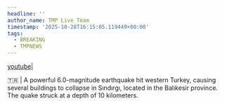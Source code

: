 ```yaml
---
headline: ''
author_name: TMP Live Team
timestamp: '2025-10-28T16:15:05.119449+00:00'
tags:
  - BREAKING
  - TMPNEWS
---
```

[youtube|](https://youtu.be/uiyS09yasv0)

🇹🇷 | A powerful 6.0-magnitude earthquake hit western Turkey, causing several buildings to collapse in Sındırgı, located in the Balıkesir province. The quake struck at a depth of 10 kilometers.
